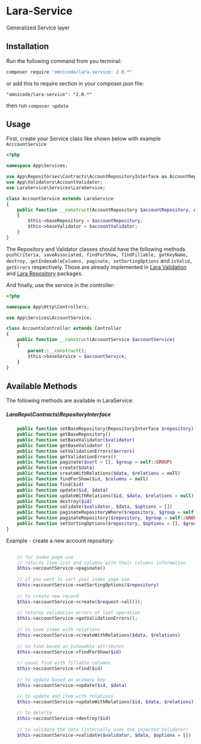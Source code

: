 # Lara-Service

Generalized Service layer

## Installation

Run the following command from you terminal:


 ```bash
 composer require "omnicode/lara-service: 2.0.*"
 ```

or add this to require section in your composer.json file:

 ```
 "omnicode/lara-service": "2.0.*"
 ```

then run ```composer update```


## Usage

First, create your Service class like shown below with example `AcccountService`

```php
<?php

namespace App\Services;

use App\Repositories\Contracts\AccountRepositoryInterface as AccountRepository;
use App\Validators\AccountValidator;
use LaraService\Services\LaraService;

class AccountService extends LaraService
{
    public function __construct(AccountRepository $accountRepository, AccountValidator $accountValidator)
    {
        $this->baseRepository = $accountRepository;
        $this->baseValidator = $accountValidator;
    }
}

```

The Repository and Validator classes should have the following methods `pushCriteria, saveAssociated, findForShow, findFillable, getKeyName, destroy, getIndexableColumns, paginate, setSortingOptions` and `isValid, getErrors` respectively. Those are already implemented in [Lara Validation](https://github.com/omnicode/lara-validation) and [Lara Repository](https://github.com/omnicode/lara-repo) packages.


 
And finally, use the service in the controller:

```php
<?php

namespace App\Http\Controllers;

use App\Services\AccountService;

class AccountsController extends Controller
{   
    public function __construct(AccountService $accountService)
    {
        parent::__construct();
        $this->baseService = $accountService;
    }
}

```



## Available Methods

The following methods are available in LaraService:

##### LaraRepo\Contracts\RepositoryInterface

```php
    public function setBaseRepository(RepositoryInterface $repository)
    public function getBaseRepository()
    public function setBaseValidator($validator)
    public function getBaseValidator ()
    public function setValidationErrors($errors)
    public function getValidationErrors()
    public function paginate($sort = [], $group = self::GROUP)
    public function create($data)
    public function createWithRelations($data, $relations = null)
    public function findForShow($id, $columns = null)
    public function find($id)
    public function update($id, $data)
    public function updateWithRelations($id, $data, $relations = null)
    public function destroy($id)
    public function validate($validator, $data, $options = [])
    public function paginateRepositoryWhere($repository, $group = self::GROUP, $column = null, $val = null)
    public function paginateRepository($repository, $group = self::GROUP)
    public function setSortingOptions($repository, $options = [], $group = self::GROUP)
}
```

Example - create a new account repository:

```php
    
    // for index page use
    // returns item list and columns with their columns information 
    $this->accountService->paginate()
      
    // if you want to sort your index page use
    $this->accountService->setSortingOptions($repository)
    
    // to create new record
    $this->accountService->create($request->all());
    
    // returns validation errors of last operation
    $this->accountService->getValidationErrors();
    
    // to save items with relations
    $this->accountService->createWithRelations($data, $relations)
    
    // to find based on $showable attributes
    $this->accountService->findForShow($id)
    
    // usual find with fillable columns
    $this->accountService->find($id)
    
    // to update based on primary key
    $this->accountService->update($id, $data)

    // to update and item with relations
    $this->accountService->updateWithRelations($id, $data, $relations)
    
    // to delelte
    $this->accountService->destroy($id)
    
    // to validate the data (internally uses the injected Validator)
    $this->accountService->validate($validator, $data, $options = [])
```
